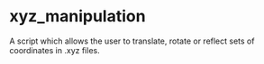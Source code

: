 # xyz_manipulation
A script which allows the user to translate, rotate or reflect sets of coordinates in .xyz files.
